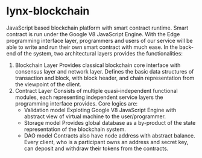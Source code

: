 # lynx-blockchain

JavaScript based blockchain platform with smart contract runtime. Smart contract is run under the Google V8 JavaScript Engine. With the Edge programming interface layer, programmers and users of our service will be able to write and run their own smart contract with much ease.
In the back-end of the system, two architectural layers provides the functionalities:
1. Blockchain Layer
    Provides classical blockchain core interface with consensus layer and network layer. Defines the basic data structures of transaction and block, with block header, and chain representation from the viewpoint of the client.
2. Contract Layer
    Consists of multiple quasi-independent functional modules, each representing independent service layers the programming interface provides. Core logics are:
    *   Validation model
        Exploting Google V8 JavaScript Engine with abstract view of virtual machine to the user/programmer.
    *   Storage model
        Provides global database as a by-product of the state representation of the blockchain system.
    *   DAO model
        Contracts also have node address with abstract balance. Every client, who is a participant owns an address and secret key, can deposit and withdraw their tokens from the contracts.
